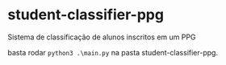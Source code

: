 # student-classifier-ppg
Sistema de classificação de alunos inscritos em um PPG

basta rodar `python3 .\main.py` na pasta student-classifier-ppg.

